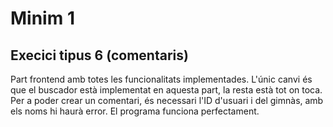 # Minim 1 
## Execici tipus 6 (comentaris)
Part frontend amb totes les funcionalitats implementades. 
L'únic canvi és que el buscador està implementat en aquesta part, la resta està tot on toca.
Per a poder crear un comentari, és necessari l'ID d'usuari i del gimnàs, amb els noms hi haurà error.
El programa funciona perfectament.
